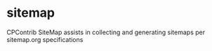 # sitemap
CPContrib SiteMap assists in collecting and generating sitemaps per sitemap.org specifications

